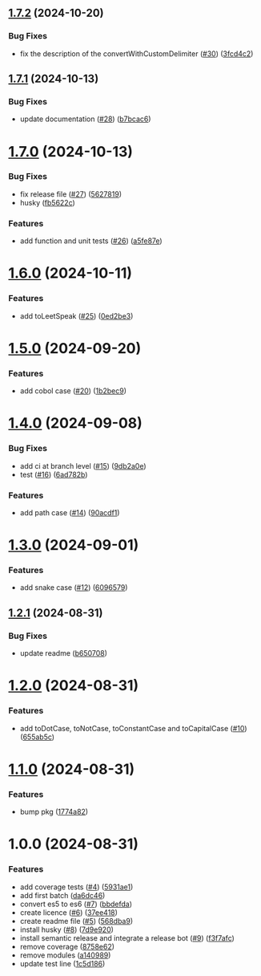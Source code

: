 ## [1.7.2](https://github.com/imevanc/casenator/compare/v1.7.1...v1.7.2) (2024-10-20)


### Bug Fixes

* fix the description of the convertWithCustomDelimiter ([#30](https://github.com/imevanc/casenator/issues/30)) ([3fcd4c2](https://github.com/imevanc/casenator/commit/3fcd4c286d30a2a758e3d83b023d4235b45e6463))

## [1.7.1](https://github.com/imevanc/casenator/compare/v1.7.0...v1.7.1) (2024-10-13)


### Bug Fixes

* update documentation ([#28](https://github.com/imevanc/casenator/issues/28)) ([b7bcac6](https://github.com/imevanc/casenator/commit/b7bcac6684c1608d27a072376a150cb7e2c7721a))

# [1.7.0](https://github.com/imevanc/casenator/compare/v1.6.0...v1.7.0) (2024-10-13)


### Bug Fixes

* fix release file ([#27](https://github.com/imevanc/casenator/issues/27)) ([5627819](https://github.com/imevanc/casenator/commit/5627819e75c14b9d4042106ef3193d4e1aa3ff1b))
* husky ([fb5622c](https://github.com/imevanc/casenator/commit/fb5622ca8e9a1d51659a377301dbfab999575a4a))


### Features

* add function and unit tests ([#26](https://github.com/imevanc/casenator/issues/26)) ([a5fe87e](https://github.com/imevanc/casenator/commit/a5fe87ecb33139f9768d43bae83058022e1d51cd))

# [1.6.0](https://github.com/imevanc/casenator/compare/v1.5.0...v1.6.0) (2024-10-11)


### Features

* add toLeetSpeak ([#25](https://github.com/imevanc/casenator/issues/25)) ([0ed2be3](https://github.com/imevanc/casenator/commit/0ed2be36c64c7373f35eba9b0f2784672658ee90))

# [1.5.0](https://github.com/imevanc/casenator/compare/v1.4.0...v1.5.0) (2024-09-20)


### Features

* add cobol case ([#20](https://github.com/imevanc/casenator/issues/20)) ([1b2bec9](https://github.com/imevanc/casenator/commit/1b2bec9d9bf3220dddb1f1f4b698f8527e72c3f7))

# [1.4.0](https://github.com/imevanc/casenator/compare/v1.3.0...v1.4.0) (2024-09-08)


### Bug Fixes

* add ci at branch level ([#15](https://github.com/imevanc/casenator/issues/15)) ([9db2a0e](https://github.com/imevanc/casenator/commit/9db2a0e468953bca0193fb9ee1c70a89cdc854e6))
* test ([#16](https://github.com/imevanc/casenator/issues/16)) ([6ad782b](https://github.com/imevanc/casenator/commit/6ad782bfe9fe25b319eda6793024537502726e7d))


### Features

* add path case ([#14](https://github.com/imevanc/casenator/issues/14)) ([90acdf1](https://github.com/imevanc/casenator/commit/90acdf146977983f480c1c1126292b67050a8a61))

# [1.3.0](https://github.com/imevanc/casenator/compare/v1.2.1...v1.3.0) (2024-09-01)


### Features

* add snake case ([#12](https://github.com/imevanc/casenator/issues/12)) ([6096579](https://github.com/imevanc/casenator/commit/60965790fa5fb447d7c83644546155f5ab8f79ad))

## [1.2.1](https://github.com/imevanc/casenator/compare/v1.2.0...v1.2.1) (2024-08-31)


### Bug Fixes

* update readme ([b650708](https://github.com/imevanc/casenator/commit/b65070878692acb4c362911c5751bfb499b098e4))

# [1.2.0](https://github.com/imevanc/casenator/compare/v1.1.0...v1.2.0) (2024-08-31)


### Features

* add toDotCase, toNotCase, toConstantCase and toCapitalCase ([#10](https://github.com/imevanc/casenator/issues/10)) ([655ab5c](https://github.com/imevanc/casenator/commit/655ab5c120d6267a3ff03ac1c774da149efe0a52))

# [1.1.0](https://github.com/imevanc/casenator/compare/v1.0.0...v1.1.0) (2024-08-31)


### Features

* bump pkg ([1774a82](https://github.com/imevanc/casenator/commit/1774a82047b6d5291adc9bb27df03e324be64577))

# 1.0.0 (2024-08-31)


### Features

* add coverage tests ([#4](https://github.com/imevanc/casenator/issues/4)) ([5931ae1](https://github.com/imevanc/casenator/commit/5931ae1c54048f44e7a14969ad98b4f1fc22168c))
* add first batch ([da6dc46](https://github.com/imevanc/casenator/commit/da6dc4684cb041ce8b427c85e5a7cd72329b01a2))
* convert es5 to es6 ([#7](https://github.com/imevanc/casenator/issues/7)) ([bbdefda](https://github.com/imevanc/casenator/commit/bbdefda5f87f91f7d3c04efca88421c836320043))
* create licence ([#6](https://github.com/imevanc/casenator/issues/6)) ([37ee418](https://github.com/imevanc/casenator/commit/37ee418436cfe77f2a8377a8bd6a77eaf6cf683e))
* create readme file ([#5](https://github.com/imevanc/casenator/issues/5)) ([568dba9](https://github.com/imevanc/casenator/commit/568dba99c672fba1651738d0ca2cb4eb19e94f02))
* install husky ([#8](https://github.com/imevanc/casenator/issues/8)) ([7d9e920](https://github.com/imevanc/casenator/commit/7d9e9201c4eda51911f4207b1b65a1d28349764b))
* install semantic release and integrate a release bot ([#9](https://github.com/imevanc/casenator/issues/9)) ([f3f7afc](https://github.com/imevanc/casenator/commit/f3f7afc57b109d9b845d2005c1f63c4efe82e8ac))
* remove coverage ([8758e62](https://github.com/imevanc/casenator/commit/8758e62ac80751661cb2853a0798f514e8646cc8))
* remove modules ([a140989](https://github.com/imevanc/casenator/commit/a14098933fcb4eac0294ad435dad74c4927b1822))
* update test line ([1c5d186](https://github.com/imevanc/casenator/commit/1c5d186df66b7878039da6e737e18f3ce0d37224))
